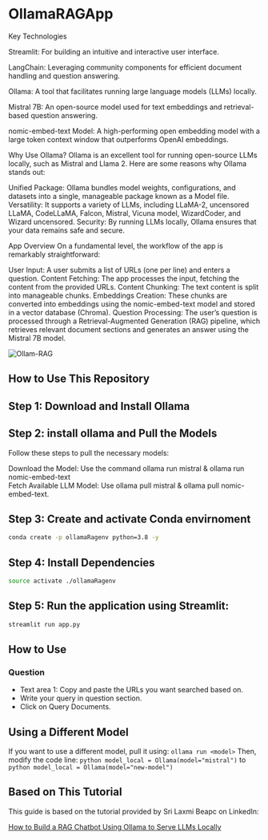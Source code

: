 # OllamaRAGApp

Key Technologies

Streamlit: For building an intuitive and interactive user interface.

LangChain: Leveraging community components for efficient document handling and question answering.

Ollama: A tool that facilitates running large language models (LLMs) locally.

Mistral 7B: An open-source model used for text embeddings and retrieval-based question answering.

nomic-embed-text Model: A high-performing open embedding model with a large token context window that outperforms OpenAI embeddings.

Why Use Ollama?
Ollama is an excellent tool for running open-source LLMs locally, such as Mistral and Llama 2. Here are some reasons why Ollama stands out:

Unified Package: Ollama bundles model weights, configurations, and datasets into a single, manageable package known as a Model file.
Versatility: It supports a variety of LLMs, including LLaMA-2, uncensored LLaMA, CodeLLaMA, Falcon, Mistral, Vicuna model, WizardCoder, and Wizard uncensored.
Security: By running LLMs locally, Ollama ensures that your data remains safe and secure.

App Overview
On a fundamental level, the workflow of the app is remarkably straightforward:

User Input: A user submits a list of URLs (one per line) and enters a question.
Content Fetching: The app processes the input, fetching the content from the provided URLs.
Content Chunking: The text content is split into manageable chunks.
Embeddings Creation: These chunks are converted into embeddings using the nomic-embed-text model and stored in a vector database (Chroma).
Question Processing: The user’s question is processed through a Retrieval-Augmented Generation (RAG) pipeline, which retrieves relevant document sections and generates an answer using the Mistral 7B model.

![Ollam-RAG](https://github.com/user-attachments/assets/d610dbdf-e77f-4aff-9500-3cbc884bf0c5)


## How to Use This Repository

## Step 1: Download and Install Ollama

## Step 2: install ollama and Pull the Models

Follow these steps to pull the necessary models:

Download the Model: Use the command        ollama run mistral & ollama run nomic-embed-text  
Fetch Available LLM Model: Use             ollama pull mistral & ollama pull nomic-embed-text.

## Step 3: Create and activate Conda envirnoment

```bash
conda create -p ollamaRagenv python=3.8 -y
```

## Step 4: Install Dependencies

```bash
source activate ./ollamaRagenv
```
## Step 5: Run the application using Streamlit:

```bash
streamlit run app.py
```

## How to Use

### Question

- Text area 1: Copy and paste the URLs you want searched based on.
- Write your query in question section.
- Click on Query Documents.

## Using a Different Model

If you want to use a different model, pull it using: `ollama run <model>`
Then, modify the code line:
`python model_local = Ollama(model="mistral")`
to
`python model_local = Ollama(model="new-model")`

## Based on This Tutorial

This guide is based on the tutorial provided by Sri Laxmi Beapc on LinkedIn:

[How to Build a RAG Chatbot Using Ollama to Serve LLMs Locally](https://www.linkedin.com/pulse/how-build-rag-chatbot-using-ollama-serve-llms-locally-sri-laxmi-beapc?utm_source=share&utm_medium=member_ios&utm_campaign=share_via)
